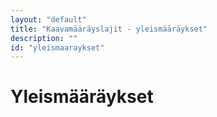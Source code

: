 ```yaml
---
layout: "default"
title: "Kaavamääräyslajit - yleismääräykset"
description: ""
id: "yleismaaraykset"
---
```

# Yleismääräykset